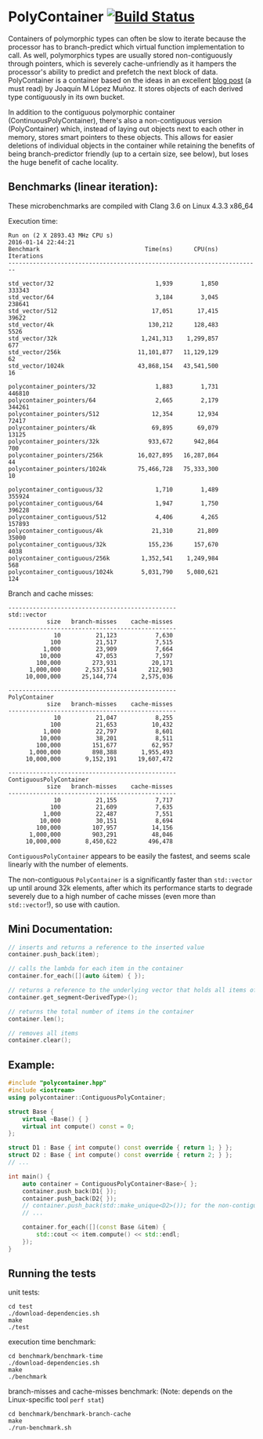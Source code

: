 # PolyContainer [![Build Status](https://travis-ci.org/ztdwu/polycontainer.svg?branch=master)](https://travis-ci.org/ztdwu/polycontainer)
Containers of polymorphic types can often be slow to iterate because the processor has to branch-predict which virtual function implementation to call. As well, polymorphics types are usually stored non-contiguously through pointers, which is severely cache-unfriendly as it hampers the processor's ability to predict and prefetch the next block of data. PolyContainer is a container based on the ideas in an excellent [blog post](http://bannalia.blogspot.ca/2014/05/fast-polymorphic-collections.html) (a must read) by Joaquín M López Muñoz. It stores objects of each derived type contiguously in its own bucket.

In addition to the contiguous polymorphic container (ContinuousPolyContainer), there's also a non-contiguous version (PolyContainer) which, instead of laying out objects next to each other in memory, stores smart pointers to these objects. This allows for easier deletions of individual objects in the container while retaining the benefits of being branch-predictor friendly (up to a certain size, see below), but loses the huge benefit of cache locality.

## Benchmarks (linear iteration):
These microbenchmarks are compiled with Clang 3.6 on Linux 4.3.3 x86_64

Execution time:
```
Run on (2 X 2893.43 MHz CPU s)
2016-01-14 22:44:21
Benchmark                              Time(ns)      CPU(ns)   Iterations
------------------------------------------------------------------------

std_vector/32                             1,939        1,850      333343
std_vector/64                             3,184        3,045      238641
std_vector/512                           17,051       17,415       39622
std_vector/4k                           130,212      128,483        5526
std_vector/32k                        1,241,313    1,299,857         677
std_vector/256k                      11,101,877   11,129,129          62
std_vector/1024k                     43,868,154   43,541,500          16

polycontainer_pointers/32                 1,883        1,731      446810
polycontainer_pointers/64                 2,665        2,179      344261
polycontainer_pointers/512               12,354       12,934       72417
polycontainer_pointers/4k                69,895       69,079       13125
polycontainer_pointers/32k              933,672      942,864         700
polycontainer_pointers/256k          16,027,895   16,287,864          44
polycontainer_pointers/1024k         75,466,728   75,333,300          10

polycontainer_contiguous/32               1,710        1,489      355924
polycontainer_contiguous/64               1,947        1,750      396228
polycontainer_contiguous/512              4,406        4,265      157893
polycontainer_contiguous/4k              21,310       21,809       35000
polycontainer_contiguous/32k            155,236      157,670        4038
polycontainer_contiguous/256k         1,352,541    1,249,984         568
polycontainer_contiguous/1024k        5,031,790    5,080,621         124
```

Branch and cache misses:
```
------------------------------------------------
std::vector
           size   branch-misses    cache-misses
------------------------------------------------
             10          21,123           7,630
            100          21,517           7,515
          1,000          23,909           7,664
         10,000          47,053           7,597
        100,000         273,931          20,171
      1,000,000       2,537,514         212,903
     10,000,000      25,144,774       2,575,036

------------------------------------------------
PolyContainer
           size   branch-misses    cache-misses
------------------------------------------------
             10          21,047           8,255
            100          21,653          10,432
          1,000          22,797           8,601
         10,000          38,201           8,511
        100,000         151,677          62,957
      1,000,000         898,388       1,955,493
     10,000,000       9,152,191      19,607,472

------------------------------------------------
ContiguousPolyContainer
           size   branch-misses    cache-misses
------------------------------------------------
             10          21,155           7,717
            100          21,609           7,635
          1,000          22,487           7,551
         10,000          30,151           8,694
        100,000         107,957          14,156
      1,000,000         903,291          48,046
     10,000,000       8,450,622         496,478

```

`ContiguousPolyContainer` appears to be easily the fastest, and seems scale linearly with the number of elements.

The non-contiguous `PolyContainer` is a significantly faster than `std::vector` up until around 32k elements, after which its performance starts to degrade severely due to a high number of cache misses (even more than `std::vector`!), so use with caution.


## Mini Documentation:
```c++
// inserts and returns a reference to the inserted value
container.push_back(item);

// calls the lambda for each item in the container
container.for_each([](auto &item) { });

// returns a reference to the underlying vector that holds all items of DerivedType
container.get_segment<DerivedType>();

// returns the total number of items in the container
container.len();

// removes all items
container.clear();
```

## Example:
```c++
#include "polycontainer.hpp"
#include <iostream>
using polycontainer::ContiguousPolyContainer;

struct Base {
    virtual ~Base() { }
    virtual int compute() const = 0;
};

struct D1 : Base { int compute() const override { return 1; } };
struct D2 : Base { int compute() const override { return 2; } };
// ...

int main() {
    auto container = ContiguousPolyContainer<Base>{ };
    container.push_back(D1{ });
    container.push_back(D2{ });
    // container.push_back(std::make_unique<D2>()); for the non-contiguous PolyContainer
    // ...

    container.for_each([](const Base &item) {
        std::cout << item.compute() << std::endl;
    });
}
```

## Running the tests
unit tests:
```
cd test
./download-dependencies.sh
make
./test
```

execution time benchmark:
```
cd benchmark/benchmark-time
./download-dependencies.sh
make
./benchmark
```

branch-misses and cache-misses benchmark: (Note: depends on the Linux-specific tool `perf stat`)
```
cd benchmark/benchmark-branch-cache
make
./run-benchmark.sh
```
